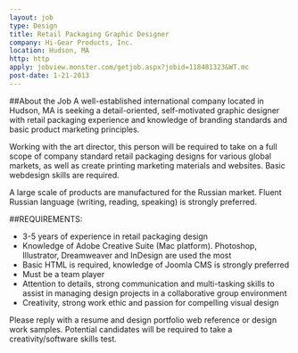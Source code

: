 ```yaml
---
layout: job
type: Design
title: Retail Packaging Graphic Designer
company: Hi-Gear Products, Inc.
location: Hudson, MA
http: http
apply: jobview.monster.com/getjob.aspx?jobid=118481323&WT.mc
post-date: 1-21-2013
--- 
```


##About the Job
A well-established international company located in Hudson, MA is seeking a detail-oriented, self-motivated graphic designer with retail packaging experience and knowledge of branding standards and basic product marketing principles.  
 
Working with the art director, this person will be required to take on a full scope of company standard retail packaging designs for various global markets, as well as create printing marketing materials and websites. Basic webdesign skills are required.  
 
A large scale of products are manufactured for the Russian market. Fluent Russian language (writing, reading, speaking) is strongly preferred.
 
##REQUIREMENTS:
* 3-5 years of experience in retail packaging design
* Knowledge of Adobe Creative Suite (Mac platform). Photoshop, Illustrator, Dreamweaver and InDesign are used the most
* Basic HTML is required, knowledge of Joomla CMS is strongly preferred
* Must be a team player
* Attention to details, strong communication and multi-tasking skills to assist in managing design projects in a collaborative group environment
* Creativity, strong work ethic and passion for compelling visual design

Please reply with a resume and design portfolio web reference or design work samples. Potential candidates will be required to take a creativity/software skills test.